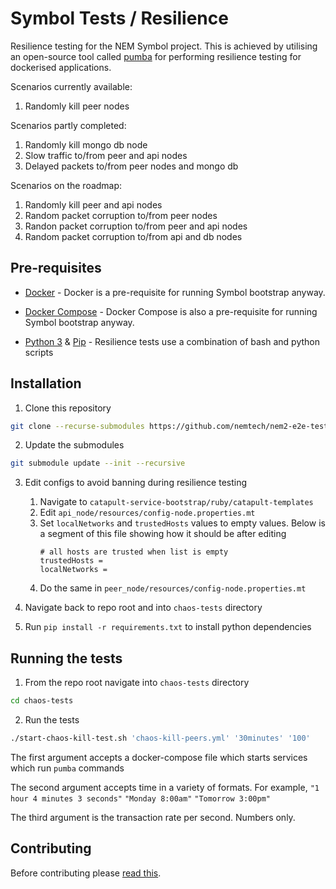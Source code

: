 # Symbol Tests / Resilience

Resilience testing for the NEM Symbol project. This is achieved by utilising an open-source tool called [pumba](https://github.com/alexei-led/pumba) for performing resilience testing for dockerised applications.

Scenarios currently available:
1. Randomly kill peer nodes

Scenarios partly completed:
1. Randomly kill mongo db node
2. Slow traffic to/from peer and api nodes
3. Delayed packets to/from peer nodes and mongo db

Scenarios on the roadmap:
1. Randomly kill peer and api nodes
2. Random packet corruption to/from peer nodes
3. Randon packet corruption to/from peer and api nodes
4. Random packet corruption to/from api and db nodes

## Pre-requisites

* [Docker](https://docs.docker.com/install/linux/docker-ce/centos/) - 
Docker is a pre-requisite for running Symbol bootstrap anyway.

* [Docker Compose](https://docs.docker.com/compose/) - 
Docker Compose is also a pre-requisite for running Symbol bootstrap anyway.

* [Python 3](https://www.python.org/about/) & [Pip](https://pip.pypa.io/en/stable/installing/) - 
Resilience tests use a combination of bash and python scripts

## Installation

1. Clone this repository

```bash
git clone --recurse-submodules https://github.com/nemtech/nem2-e2e-tests.git
```
2. Update the submodules

```bash
git submodule update --init --recursive
```
3. Edit configs to avoid banning during resilience testing
   1. Navigate to `catapult-service-bootstrap/ruby/catapult-templates`
   2. Edit `api_node/resources/config-node.properties.mt`
   3. Set `localNetworks` and `trustedHosts` values to empty values. Below is a segment of this file showing how it should be after editing
        ```config
        # all hosts are trusted when list is empty
        trustedHosts =
        localNetworks =
        ```
   4. Do the same in `peer_node/resources/config-node.properties.mt`

4. Navigate back to repo root and into `chaos-tests` directory
5. Run `pip install -r requirements.txt` to install python dependencies
   
## Running the tests

1. From the repo root navigate into `chaos-tests` directory

```bash
cd chaos-tests
```

2. Run the tests

```bash
./start-chaos-kill-test.sh 'chaos-kill-peers.yml' '30minutes' '100'
```
The first argument accepts a docker-compose file which starts services which run `pumba` commands

The second argument accepts time in a variety of formats. For example,
`"1 hour 4 minutes 3 seconds"`
`"Monday 8:00am"`
`"Tomorrow 3:00pm"`

The third argument is the transaction rate per second. Numbers only.

## Contributing

Before contributing please [read this](CONTRIBUTING.md).